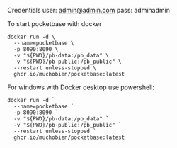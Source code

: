 
Credentials
user: admin@admin.com
pass: adminadmin

To start pocketbase with docker

```
docker run -d \
  --name=pocketbase \
  -p 8090:8090 \
  -v "${PWD}/pb-data:/pb_data" \
  -v "${PWD}/pb-public:/pb_public" \
  --restart unless-stopped \
  ghcr.io/muchobien/pocketbase:latest
```

For windows with Docker desktop use powershell:

```
docker run -d `
  --name=pocketbase `
  -p 8090:8090 `
  -v "${PWD}/pb-data:/pb_data" `
  -v "${PWD}/pb-public:/pb_public" `
  --restart unless-stopped `
  ghcr.io/muchobien/pocketbase:latest
```
